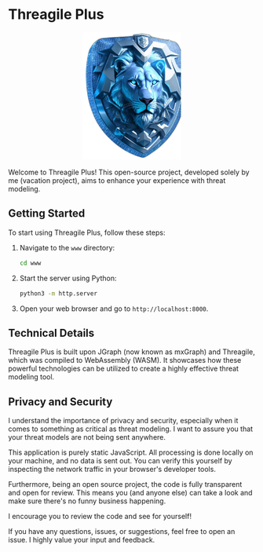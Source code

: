 # Threagile Plus
<p align="center">
  <img src="./www/images/logo.png" alt="Threagile Plus Logo" width="200">
</p>


Welcome to Threagile Plus! This open-source project, developed solely by me (vacation project), aims to enhance your experience with threat modeling.

## Getting Started

To start using Threagile Plus, follow these steps:

1. Navigate to the `www` directory:
    ```bash
    cd www
    ```
2. Start the server using Python:
    ```bash
    python3 -m http.server
    ```
3. Open your web browser and go to `http://localhost:8000`.

## Technical Details

Threagile Plus is built upon JGraph (now known as mxGraph) and Threagile, which was compiled to WebAssembly (WASM). It showcases how these powerful technologies can be utilized to create a highly effective threat modeling tool.

## Privacy and Security

I understand the importance of privacy and security, especially when it comes to something as critical as threat modeling. I want to assure you that your threat models are not being sent anywhere. 

This application is purely static JavaScript. All processing is done locally on your machine, and no data is sent out. You can verify this yourself by inspecting the network traffic in your browser's developer tools.

Furthermore, being an open source project, the code is fully transparent and open for review. This means you (and anyone else) can take a look and make sure there's no funny business happening. 

I encourage you to review the code and see for yourself! 

If you have any questions, issues, or suggestions, feel free to open an issue. I highly value your input and feedback.
